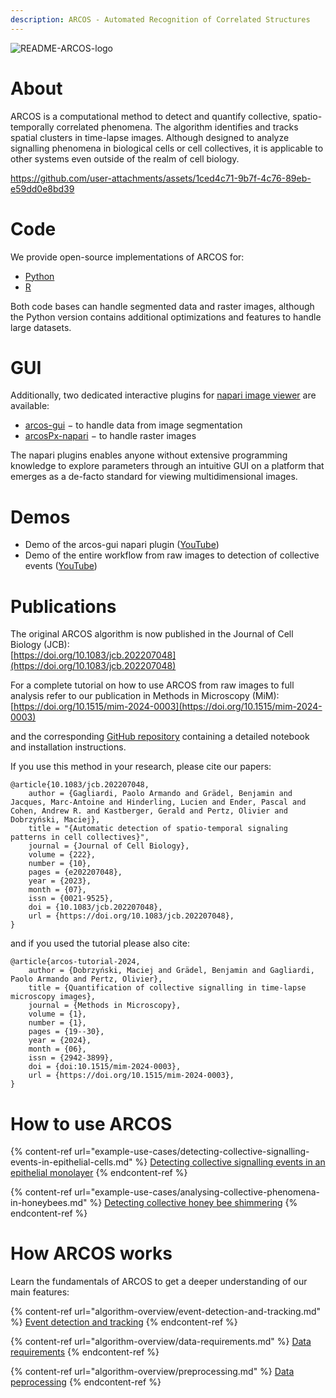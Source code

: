 ```yaml
---
description: ARCOS - Automated Recognition of Correlated Structures
---
```


![README-ARCOS-logo](https://github.com/user-attachments/assets/c643eeb2-1425-4d0a-812f-21bbb2282c0f)


# About

ARCOS is a computational method to detect and quantify collective, spatio-temporally correlated phenomena.
The algorithm identifies and tracks spatial clusters in time-lapse images.
Although designed to analyze signalling phenomena in biological cells or cell collectives, it is applicable to other systems even outside of the realm of cell biology.

https://github.com/user-attachments/assets/1ced4c71-9b7f-4c76-89eb-e59dd0e8bd39


# Code

We provide open-source implementations of ARCOS for:

* [Python](https://github.com/bgraedel/arcos4py)
* [R](https://github.com/dmattek/ARCOS)

Both code bases can handle segmented data and raster images, although the Python version contains additional optimizations and features to handle large datasets.

# GUI

Additionally, two dedicated interactive plugins for [napari image viewer](https://napari.org/stable/) are available:

* [arcos-gui](https://github.com/bgraedel/arcos-gui) − to handle data from image segmentation
* [arcosPx-napari](https://github.com/bgraedel/arcosPx-napari) − to handle raster images

The napari plugins enables anyone without extensive programming knowledge to explore parameters through an intuitive GUI on a platform that emerges as a de-facto standard for viewing multidimensional images.

# Demos

* Demo of the arcos-gui napari plugin ([YouTube](https://youtu.be/hG_z_BFcAiQ))
* Demo of the entire workflow from raw images to detection of collective events ([YouTube](https://youtu.be/vVDYst-1SyM?si=wk3fnatOTQc4bMn5))


# Publications

The original ARCOS algorithm is now published in the Journal of Cell Biology (JCB):\
[https://doi.org/10.1083/jcb.202207048](https://doi.org/10.1083/jcb.202207048)

For a complete tutorial on how to use ARCOS from raw images to full analysis refer to our publication in Methods in Microscopy (MiM):\
[https://doi.org/10.1515/mim-2024-0003](https://doi.org/10.1515/mim-2024-0003)

and the corresponding [GitHub repository](https://github.com/dmattek/ARCOS-tutorial) containing a detailed notebook and installation instructions.

If you use this method in your research, please cite our papers:

```
@article{10.1083/jcb.202207048,
    author = {Gagliardi, Paolo Armando and Grädel, Benjamin and Jacques, Marc-Antoine and Hinderling, Lucien and Ender, Pascal and Cohen, Andrew R. and Kastberger, Gerald and Pertz, Olivier and Dobrzyński, Maciej},
    title = "{Automatic detection of spatio-temporal signaling patterns in cell collectives}",
    journal = {Journal of Cell Biology},
    volume = {222},
    number = {10},
    pages = {e202207048},
    year = {2023},
    month = {07},
    issn = {0021-9525},
    doi = {10.1083/jcb.202207048},
    url = {https://doi.org/10.1083/jcb.202207048},
}
```

and if you used the tutorial please also cite:

```
@article{arcos-tutorial-2024,
    author = {Dobrzyński, Maciej and Grädel, Benjamin and Gagliardi, Paolo Armando and Pertz, Olivier},
    title = {Quantification of collective signalling in time-lapse microscopy images},
    journal = {Methods in Microscopy},
    volume = {1},
    number = {1},
    pages = {19--30},
    year = {2024},
    month = {06},
    issn = {2942-3899},
    doi = {doi:10.1515/mim-2024-0003},
    url = {https://doi.org/10.1515/mim-2024-0003},
}
```

# How to use ARCOS

{% content-ref url="example-use-cases/detecting-collective-signalling-events-in-epithelial-cells.md" %}
[Detecting collective signalling events in an epithelial monolayer](example-use-cases/detecting-collective-signalling-events-in-epithelial-cells.md)
{% endcontent-ref %}

{% content-ref url="example-use-cases/analysing-collective-phenomena-in-honeybees.md" %}
[Detecting collective honey bee shimmering](example-use-cases/analysing-collective-phenomena-in-honeybees.md)
{% endcontent-ref %}

# How ARCOS works

Learn the fundamentals of ARCOS to get a deeper understanding of our main features:

{% content-ref url="algorithm-overview/event-detection-and-tracking.md" %}
[Event detection and tracking](algorithm-overview/event-detection-and-tracking.md)
{% endcontent-ref %}

{% content-ref url="algorithm-overview/data-requirements.md" %}
[Data requirements](algorithm-overview/data-requirements.md)
{% endcontent-ref %}

{% content-ref url="algorithm-overview/preprocessing.md" %}
[Data peprocessing](algorithm-overview/preprocessing.md)
{% endcontent-ref %}
